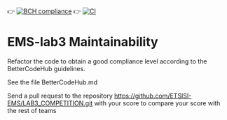 :point_right: [![BCH compliance](https://bettercodehub.com/edge/badge/ETSISI-EMS/ems2022_lab_3_mantenibilidad_ef-victorchumillashernando?branch=main&token=5cef1dcf3f51f4683a4164688c11695e3828047b)](https://bettercodehub.com/)
:point_right: [![CI](https://github.com/ETSISI-EMS/ems2022_lab_3_mantenibilidad_ef-victorchumillashernando/actions/workflows/workflow.yml/badge.svg)](https://github.com/ETSISI-EMS/ems2022_lab_3_mantenibilidad_ef-victorchumillashernando/actions/workflows/workflow.yml)

# EMS-lab3 Maintainability

Refactor the code to obtain a good compliance level according to the BetterCodeHub guidelines.

See the file BetterCodeHub.md

Send a pull request to the repository https://github.com/ETSISI-EMS/LAB3_COMPETITION.git with your score to compare your score with the rest of teams
